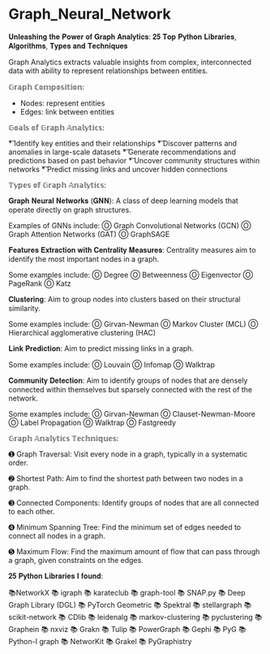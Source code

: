 # Graph_Neural_Network

𝐔𝐧𝐥𝐞𝐚𝐬𝐡𝐢𝐧𝐠 𝐭𝐡𝐞 𝐏𝐨𝐰𝐞𝐫 𝐨𝐟 𝐆𝐫𝐚𝐩𝐡 𝐀𝐧𝐚𝐥𝐲𝐭𝐢𝐜𝐬: 𝟐𝟓 𝐓𝐨𝐩 𝐏𝐲𝐭𝐡𝐨𝐧 𝐋𝐢𝐛𝐫𝐚𝐫𝐢𝐞𝐬, 𝐀𝐥𝐠𝐨𝐫𝐢𝐭𝐡𝐦𝐬, 𝐓𝐲𝐩𝐞𝐬 𝐚𝐧𝐝 𝐓𝐞𝐜𝐡𝐧𝐢𝐪𝐮𝐞𝐬

Graph Analytics extracts valuable insights from complex, interconnected data with ability to represent relationships between entities.

𝔾𝕣𝕒𝕡𝕙 ℂ𝕠𝕞𝕡𝕠𝕤𝕚𝕥𝕚𝕠𝕟:

- Nodes: represent entities
- Edges: link between entities

𝔾𝕠𝕒𝕝𝕤 𝕠𝕗 𝔾𝕣𝕒𝕡𝕙 𝔸𝕟𝕒𝕝𝕪𝕥𝕚𝕔𝕤:

*͠ Identify key entities and their relationships
*͠ Discover patterns and anomalies in large-scale datasets
*͠ Generate recommendations and predictions based on past behavior
*͠ Uncover community structures within networks
*͠ Predict missing links and uncover hidden connections

𝕋𝕪𝕡𝕖𝕤 𝕠𝕗 𝔾𝕣𝕒𝕡𝕙 𝔸𝕟𝕒𝕝𝕪𝕥𝕚𝕔𝕤:

𝐆𝐫𝐚𝐩𝐡 𝐍𝐞𝐮𝐫𝐚𝐥 𝐍𝐞𝐭𝐰𝐨𝐫𝐤𝐬 (𝐆𝐍𝐍): A class of deep learning models that operate directly on graph structures.

Examples of GNNs include:
Ⓞ Graph Convolutional Networks (GCN)
Ⓞ Graph Attention Networks (GAT)
Ⓞ GraphSAGE

𝐅𝐞𝐚𝐭𝐮𝐫𝐞𝐬 𝐄𝐱𝐭𝐫𝐚𝐜𝐭𝐢𝐨𝐧 𝐰𝐢𝐭𝐡 𝐂𝐞𝐧𝐭𝐫𝐚𝐥𝐢𝐭𝐲 𝐌𝐞𝐚𝐬𝐮𝐫𝐞𝐬: Centrality measures aim to identify the most important nodes in a graph.

Some examples include:
Ⓞ Degree
Ⓞ Betweenness
Ⓞ Eigenvector
Ⓞ PageRank
Ⓞ Katz

𝐂𝐥𝐮𝐬𝐭𝐞𝐫𝐢𝐧𝐠: Aim to group nodes into clusters based on their structural similarity.

Some examples include:
Ⓞ Girvan-Newman
Ⓞ Markov Cluster (MCL)
Ⓞ Hierarchical agglomerative clustering (HAC)


𝐋𝐢𝐧𝐤 𝐏𝐫𝐞𝐝𝐢𝐜𝐭𝐢𝐨𝐧: Aim to predict missing links in a graph.

Some examples include:
Ⓞ Louvain
Ⓞ Infomap
Ⓞ Walktrap

𝐂𝐨𝐦𝐦𝐮𝐧𝐢𝐭𝐲 𝐃𝐞𝐭𝐞𝐜𝐭𝐢𝐨𝐧: Aim to identify groups of nodes that are densely connected within themselves but sparsely connected with the rest of the network.

Some examples include:
Ⓞ Girvan-Newman
Ⓞ Clauset-Newman-Moore
Ⓞ Label Propagation
Ⓞ Walktrap
Ⓞ Fastgreedy

𝔾𝕣𝕒𝕡𝕙 𝔸𝕟𝕒𝕝𝕪𝕥𝕚𝕔𝕤 𝕋𝕖𝕔𝕙𝕟𝕚𝕢𝕦𝕖𝕤:

➊ Graph Traversal: Visit every node in a graph, typically in a systematic order.

➋ Shortest Path: Aim to find the shortest path between two nodes in a graph.

➌ Connected Components: Identify groups of nodes that are all connected to each other.

➍ Minimum Spanning Tree: Find the minimum set of edges needed to connect all nodes in a graph.

➎ Maximum Flow: Find the maximum amount of flow that can pass through a graph, given constraints on the edges.

𝟐𝟓 𝐏𝐲𝐭𝐡𝐨𝐧 𝐋𝐢𝐛𝐫𝐚𝐫𝐢𝐞𝐬 𝐈 𝐟𝐨𝐮𝐧𝐝:

📚NetworkX
📚 igraph
📚 karateclub
📚 graph-tool
📚 SNAP.py
📚 Deep Graph Library (DGL)
📚 PyTorch Geometric
📚 Spektral
📚 stellargraph
📚 scikit-network
📚 CDlib
📚 leidenalg
📚 markov-clustering
📚 pyclustering
📚 Graphein
📚 nxviz
📚 Grakn
📚 Tulip
📚 PowerGraph
📚 Gephi
📚 PyG
📚 Python-I graph
📚 NetworKit
📚 Grakel
📚 PyGraphistry
